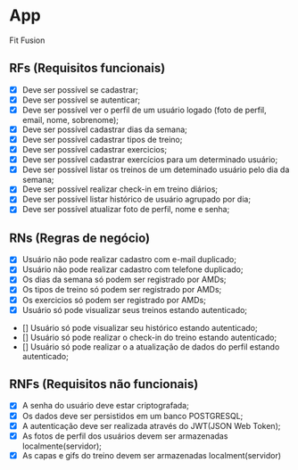 # App

Fit Fusion

## RFs (Requisitos funcionais)

- [X] Deve ser possível se cadastrar;
- [X] Deve ser possível se autenticar;
- [X] Deve ser possível ver o perfil de um usuário logado (foto de perfil, email, nome, sobrenome);
- [X] Deve ser possível cadastrar dias da semana;
- [X] Deve ser possível cadastrar tipos de treino;
- [X] Deve ser possível cadastrar exercicios;
- [X] Deve ser possível cadastrar exercícios para um determinado usuário;
- [X] Deve ser possível listar os treinos de um deteminado usuário pelo dia da semana;
- [X] Deve ser possível realizar check-in em treino diários;
- [X] Deve ser possível listar histórico de usuário agrupado por dia;
- [X] Deve ser possível atualizar foto de perfil, nome e senha;

## RNs (Regras de negócio)

- [X] Usuário não pode realizar cadastro com e-mail duplicado;
- [X] Usuário não pode realizar cadastro com telefone duplicado;
- [X] Os dias da semana só podem ser registrado por AMDs;
- [X] Os tipos de treino só podem ser registrado por AMDs;
- [X] Os exercicios só podem ser registrado por AMDs;
- [X] Usuário só pode visualizar seus treinos estando autenticado;
- [] Usuário só pode visualizar seu histórico estando autenticado;
- [] Usuário só pode realizar o check-in do treino estando autenticado;
- [] Usuário só pode realizar o a atualização de dados do perfil estando autenticado;

## RNFs (Requisitos não funcionais)

- [X] A senha do usuário deve estar criptografada;
- [X] Os dados deve ser persistidos em um banco POSTGRESQL;
- [X] A autenticação deve ser realizada através do JWT(JSON Web Token);
- [X] As fotos de perfil dos usuários devem ser armazenadas localmente(servidor);
- [X] As capas e gifs do treino devem ser armazenadas localment(servidor)
